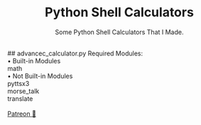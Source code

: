 # <h1 align="center">Python Shell Calculators</h1>
<p align="center">Some Python Shell Calculators That I Made.</p>
<br>
## advancec_calculator.py Required Modules:<br>
• Built-in Modules<br>
math<br>
• Not Built-in Modules<br>
pyttsx3<br>
morse_talk<br>
translate<br><br>
<a href="https://www.patreon.com/axorax">Patreon 💖</a>
